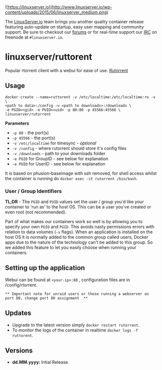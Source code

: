 ![https://linuxserver.io](http://www.linuxserver.io/wp-content/uploads/2015/06/linuxserver_medium.png)

The [LinuxServer.io](https://www.linuxserver.io/) team brings you another quality container release 
featuring auto-update on startup, easy user mapping and community support. Be sure to checkout our 
[forums](https://forum.linuxserver.io/index.php) or for real-time support our 
[IRC](https://www.linuxserver.io/index.php/irc/) on freenode at `#linuxserver.io`.

# linuxserver/ruttorent

Popular rtorrent client with a webui for ease of use. [Rutorrent](https://github.com/Novik/ruTorrent)

## Usage

```
docker create --name=ruttorent -v /etc/localtime:/etc/localtime:ro -v \
<path to data>:/config -v <path to downloads>:/downloads \
-e PGID=<gid> -e PUID=<uid> -p 80:80 -p 45566:45566 \
linuxserver/rutorrent
```

**Parameters**

* `-p 80` - the port(s)
* `-p 45566` - the port(s)
* `-v /etc/localtime` for timesync - *optional*
* `-v /config` - where rutorrent should store it's config files
* `-v /downloads` - path to your downloads folder
* `-e PGID` for GroupID - see below for explanation
* `-e PUID` for UserID - see below for explanation

It is based on phusion-baseimage with ssh removed, for shell access whilst the container is running do 
`docker exec -it rutorrent /bin/bash`.

### User / Group Identifiers

**TL;DR** - The `PGID` and `PUID` values set the user / group you'd like your container to 'run as' to 
the host OS. This can be a user you've created or even root (not recommended).

Part of what makes our containers work so well is by allowing you to specify your own `PUID` and 
`PGID`. This avoids nasty permissions errors with relation to data volumes (`-v` flags). When an 
application is installed on the host OS it is normally added to the common group called users, Docker 
apps due to the nature of the technology can't be added to this group. So we added this feature to let 
you easily choose when running your containers.

## Setting up the application 

Webui can be found at `<your-ip>:80` , configuration files are in /config/rtorrent.

`** Important note for unraid users or those running a webserver on port 80, change port 80 assignment 
**`


## Updates

* Upgrade to the latest version simply `docker restart rutorrent`.
* To monitor the logs of the container in realtime `docker logs -f ruttorent`.



## Versions

+ **dd.MM.yyyy:** Intial Release. 

